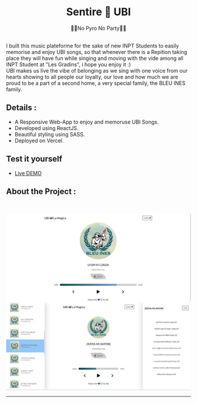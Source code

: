 <h1 align="center">Sentire 🥁 UBI</h1>



<p align="center">💙🤍No Pyro No Party💙🤍</p>

<br>
I built this music plateforme for the sake of new INPT Students to easily memorise and enjoy UBI songs, so that whenever there is a Repition taking place they will have fun while singing and moving with the vide among all INPT Student at "Les Gradins", i hope you enjoy it :)

<br>
UBI makes us live the vibe of belonging as we sing with one voice from our hearts showing to all people our loyalty, our love and how much we are proud to be a part of a second home, a very special family, the BLEU INES family.

## Details : 
- A Responsive Web-App to enjoy and memoruse UBI Songs.
- Developed using ReactJS.
- Beautiful styling using SASS.
- Deployed on Vercel.
## Test it yourself
- [Live DEMO](https://ubi-09.vercel.app/)

## About the Project :

<br>
<p align="center">
  <img  src="src/assets/images/screen 1.png">
  <img  src="src/assets/images/screen2.PNG">
</p>

---
